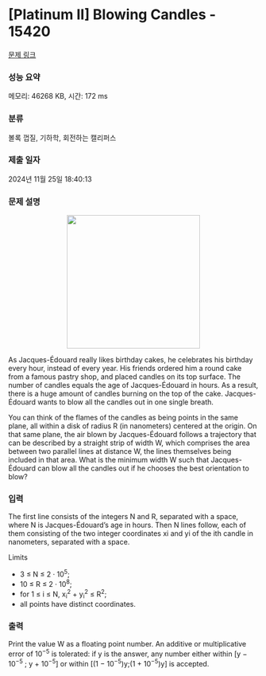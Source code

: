 # [Platinum II] Blowing Candles - 15420 

[문제 링크](https://www.acmicpc.net/problem/15420) 

### 성능 요약

메모리: 46268 KB, 시간: 172 ms

### 분류

볼록 껍질, 기하학, 회전하는 캘리퍼스

### 제출 일자

2024년 11월 25일 18:40:13

### 문제 설명

<p style="text-align:center"><img alt="" src="https://onlinejudgeimages.s3-ap-northeast-1.amazonaws.com/problem/15420/1.png" style="height:268px; width:268px"></p>

<p>As Jacques-Édouard really likes birthday cakes, he celebrates his birthday every hour, instead of every year. His friends ordered him a round cake from a famous pastry shop, and placed candles on its top surface. The number of candles equals the age of Jacques-Édouard in hours. As a result, there is a huge amount of candles burning on the top of the cake. Jacques-Édouard wants to blow all the candles out in one single breath.</p>

<p>You can think of the flames of the candles as being points in the same plane, all within a disk of radius R (in nanometers) centered at the origin. On that same plane, the air blown by Jacques-Édouard follows a trajectory that can be described by a straight strip of width W, which comprises the area between two parallel lines at distance W, the lines themselves being included in that area. What is the minimum width W such that Jacques-Édouard can blow all the candles out if he chooses the best orientation to blow?</p>

### 입력 

 <p>The first line consists of the integers N and R, separated with a space, where N is Jacques-Édouard’s age in hours. Then N lines follow, each of them consisting of the two integer coordinates xi and yi of the ith candle in nanometers, separated with a space.</p>

<p>Limits</p>

<ul>
	<li>3 ≤ N ≤ 2 · 10<sup>5</sup>;</li>
	<li>10 ≤ R ≤ 2 · 10<sup>8</sup>;</li>
	<li>for 1 ≤ i ≤ N, x<sub>i</sub><sup>2</sup> + y<sub>i</sub><sup>2</sup> ≤ R<sup>2</sup>;</li>
	<li>all points have distinct coordinates.</li>
</ul>

### 출력 

 <p>Print the value W as a floating point number. An additive or multiplicative error of 10<sup>−5</sup> is tolerated: if y is the answer, any number either within [y − 10<sup>−5</sup> ; y + 10<sup>−5</sup>] or within [(1 − 10<sup>−5</sup>)y;(1 + 10<sup>−5</sup>)y] is accepted.</p>

